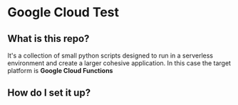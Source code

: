 # Google Cloud Test

## What is this repo?

It's a collection of small python scripts designed to run in a serverless environment and create a larger cohesive application. In this case the target platform is **Google Cloud Functions**

## How do I set it up?


